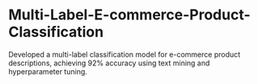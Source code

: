 # Multi-Label-E-commerce-Product-Classification
Developed a multi-label classification model for e-commerce product descriptions, achieving 92% accuracy using text mining and hyperparameter tuning.
